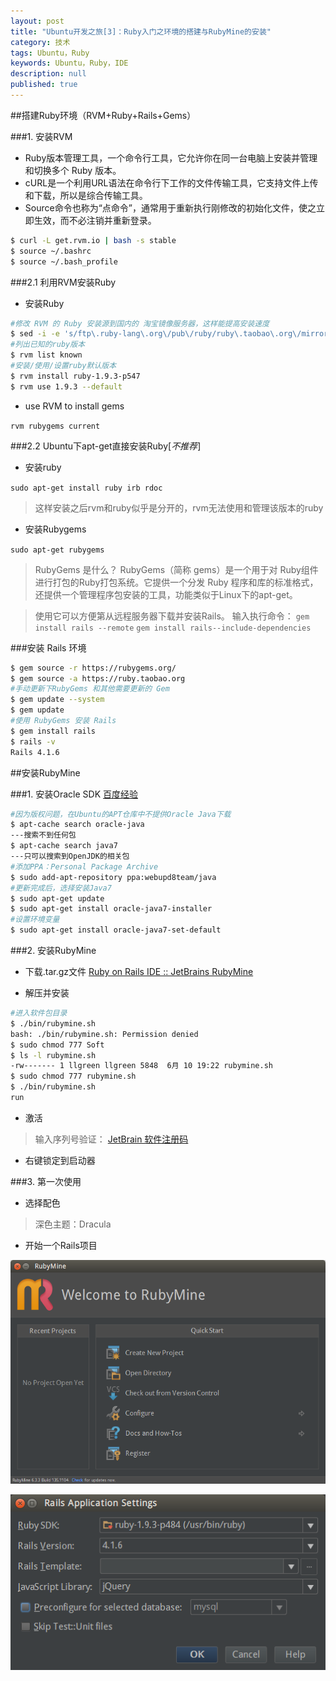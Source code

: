 ```yaml
---
layout: post
title: "Ubuntu开发之旅[3]：Ruby入门之环境的搭建与RubyMine的安装"
category: 技术
tags: Ubuntu，Ruby
keywords: Ubuntu，Ruby，IDE
description: null
published: true
---
```


##搭建Ruby环境（RVM+Ruby+Rails+Gems）

###1. 安装RVM

- Ruby版本管理工具，一个命令行工具，它允许你在同一台电脑上安装并管理和切换多个 Ruby 版本。
- cURL是一个利用URL语法在命令行下工作的文件传输工具，它支持文件上传和下载，所以是综合传输工具。
- Source命令也称为“点命令”，通常用于重新执行刚修改的初始化文件，使之立即生效，而不必注销并重新登录。

```sh
$ curl -L get.rvm.io | bash -s stable
$ source ~/.bashrc
$ source ~/.bash_profile
```

###2.1 利用RVM安装Ruby

- 安装Ruby

```sh
#修改 RVM 的 Ruby 安装源到国内的 淘宝镜像服务器，这样能提高安装速度
$ sed -i -e 's/ftp\.ruby-lang\.org\/pub\/ruby/ruby\.taobao\.org\/mirrors\/ruby/g' ~/.rvm/config/db
#列出已知的ruby版本
$ rvm list known
#安装/使用/设置ruby默认版本
$ rvm install ruby-1.9.3-p547
$ rvm use 1.9.3 --default 
```

- use RVM to install gems
 
`rvm rubygems current`

###2.2 Ubuntu下apt-get直接安装Ruby[*不推荐*]

- 安装ruby

`sudo apt-get install ruby irb rdoc`

>这样安装之后rvm和ruby似乎是分开的，rvm无法使用和管理该版本的ruby

- 安装Rubygems

`sudo apt-get rubygems`

> RubyGems 是什么？
> RubyGems（简称 gems）是一个用于对 Ruby组件进行打包的Ruby打包系统。它提供一个分发 Ruby 程序和库的标准格式，还提供一个管理程序包安装的工具，功能类似于Linux下的apt-get。

> 使用它可以方便第从远程服务器下载并安装Rails。
> 输入执行命令：
`gem install rails --remote`
`gem install rails--include-dependencies`

###安装 Rails 环境

```sh
$ gem source -r https://rubygems.org/
$ gem source -a https://ruby.taobao.org
#手动更新下RubyGems 和其他需要更新的 Gem
$ gem update --system
$ gem update
#使用 RubyGems 安装 Rails
$ gem install rails
$ rails -v
Rails 4.1.6
```


##安装RubyMine

###1. 安装Oracle SDK
[百度经验](http://jingyan.baidu.com/article/7f766daf5e20944101e1d02b.html)

```sh
#因为版权问题，在Ubuntu的APT仓库中不提供Oracle Java下载
$ apt-cache search oracle-java　
---搜索不到任何包
$ apt-cache search java7
---只可以搜索到OpenJDK的相关包
#添加PPA：Personal Package Archive
$ sudo add-apt-repository ppa:webupd8team/java
#更新完成后，选择安装Java7
$ sudo apt-get update
$ sudo apt-get install oracle-java7-installer
#设置环境变量
$ sudo apt-get install oracle-java7-set-default
```

###2. 安装RubyMine
- 下载.tar.gz文件
[Ruby on Rails IDE :: JetBrains RubyMine](http://www.jetbrains.com/ruby/)

- 解压并安装

```sh
#进入软件包目录
$ ./bin/rubymine.sh
bash: ./bin/rubymine.sh: Permission denied
$ sudo chmod 777 Soft
$ ls -l rubymine.sh
-rw------- 1 llgreen llgreen 5848  6月 10 19:22 rubymine.sh
$ sudo chmod 777 rubymine.sh
$ ./bin/rubymine.sh
run
```

- 激活
> 输入序列号验证：
[JetBrain 软件注册码](http://peter2009.iteye.com/blog/1975994)

- 右键锁定到启动器

###3. 第一次使用

- 选择配色

> 深色主题：Dracula

- 开始一个Rails项目

![1](/public/img/tech/0926-1.png)

![2](/public/img/tech/0926-2.png)